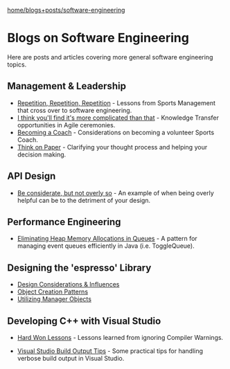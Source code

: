 [home/](../../)[blogs+posts/](../)[software-engineering](./)

# Blogs on Software Engineering
Here are posts and articles covering more general software engineering topics. 


## Management & Leadership

* [Repetition, Repetition, Repetition](./repetition/repetition) - Lessons from Sports Management that cross over to software engineering.
* [I think you'll find it's more complicated than that](./more-complicated/more-complicated) - Knowledge Transfer opportunities in Agile ceremonies.
* [Becoming a Coach](./coaching/coaching) - Considerations on becoming a volunteer Sports Coach.
* [Think on Paper](./think-on-paper/) - Clarifying your thought process and helping your decision making.


## API Design

* [Be considerate, but not overly so](./api-design/api-design) - An example of when being overly helpful can be to the detriment of your design.

## Performance Engineering

* [Eliminating Heap Memory Allocations in Queues](./toggle-queue/toggle-queue) - A pattern for managing event queues efficiently in Java (i.e. ToggleQueue).

## Designing the 'espresso' Library

* [Design Considerations & Influences](./espresso/design-considerations)
* [Object Creation Patterns](./espresso/object-construction)
* [Utilizing Manager Objects](./espresso/manager-objects)

## Developing C++ with Visual Studio

* [Hard Won Lessons](./hard-won-lessons/compiler-warnings) - Lessons learned from ignoring Compiler Warnings.

* [Visual Studio Build Output Tips](./visual-studio-builds/visual-studio-build-output-tips) - Some practical tips for handling verbose build output in Visual Studio.





